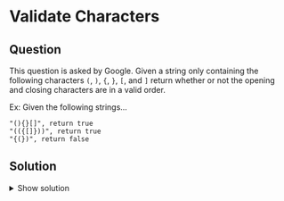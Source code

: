 # Validate Characters

## Question

This question is asked by Google. 
Given a string only containing the following characters `(`, `)`, `{`, `}`, `[`, and `]` return whether or not the opening and closing characters are in a valid order.

Ex: Given the following strings...

```
"(){}[]", return true
"(({[]}))", return true
"{(})", return false
```

## Solution

<details>
  <summary>Show solution</summary>

```python
def validate_characters(text: str):
    new_text = text
    while True:
        temp_text = new_text
        new_text = new_text.replace('()', '')
        new_text = new_text.replace('[]', '')
        new_text = new_text.replace('{}', '')

        if temp_text == new_text or new_text == '':
            return new_text == ''
```

</details>
